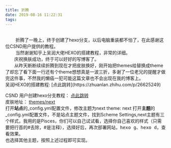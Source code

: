 ```yaml
---
title: 折腾
date: 2019-08-16 11:22:31
tags:
---
```

<br>
&emsp;&emsp; 折腾了一晚上，终于创建了hexo分支，以后电脑重装都不怕了，在此感谢这位CSND用户提供的教程。
<br>
&emsp;&emsp; 当然谢谢知乎上吴润大佬HEXO的搭建教程，非常的详细。
<br>
&emsp;&emsp;庆祝换肤成功，终于可以好好的写博客了。<br>
&emsp;&emsp;从昨天断断续续折腾到现在才把皮肤换好，刚开始把themes给替换成theme了却忘了看下面一行还有个theme想想真是一波三折，多谢了一位老兄的提醒才做完这件事，不然我的懒癌一犯可能这篇文章也不会出现在我的博客上。
<br>
吴润HEXO的搭建教程: [点此跳转](https://zhuanlan.zhihu.com/p/26625249)<br>

CSND 用户创建hexo分支教程： [点此跳转](https://blog.csdn.net/white_idiot/article/details/80685990#commentBox)
<br>
皮肤地址： [themes/next](https://github.com/iissnan/hexo-theme-next)
<br>
打开<b>站点</b>的_config.yml配置文件，修改主题为next theme: next
打开<b>主题</b>的_config.yml配置文件，不是站点主题文件，找到Scheme Settings,next主题有三个样式，我用的是Pisces，你们可以自己试试看，选择你自己喜欢的样式（只需要把行首的#去除，#是注释），选择好后，再次部署网站，<kbd>hexo g</kbd>、<kbd>hexo d</kbd>，查看效果。<br>
也选择其他主题，按照上述过程即可实现。